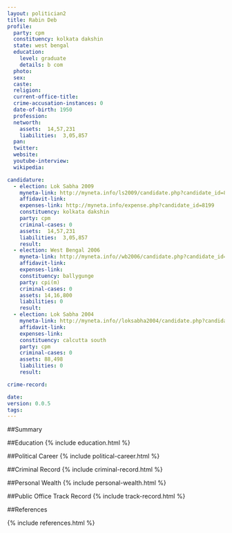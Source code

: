 ```yaml
---
layout: politician2
title: Rabin Deb
profile: 
  party: cpm
  constituency: kolkata dakshin
  state: west bengal
  education: 
    level: graduate
    details: b com
  photo: 
  sex: 
  caste: 
  religion: 
  current-office-title: 
  crime-accusation-instances: 0
  date-of-birth: 1950
  profession: 
  networth: 
    assets:  14,57,231
    liabilities:  3,05,857
  pan: 
  twitter: 
  website: 
  youtube-interview: 
  wikipedia: 

candidature: 
  - election: Lok Sabha 2009
    myneta-link: http://myneta.info/ls2009/candidate.php?candidate_id=8199
    affidavit-link: 
    expenses-link: http://myneta.info/expense.php?candidate_id=8199
    constituency: kolkata dakshin 
    party: cpm
    criminal-cases: 0
    assets:  14,57,231
    liabilities:  3,05,857
    result:  
  - election: West Bengal 2006
    myneta-link: http://myneta.info//wb2006/candidate.php?candidate_id=238
    affidavit-link: 
    expenses-link: 
    constituency: ballygunge 
    party: cpi(m)
    criminal-cases: 0
    assets: 14,16,800
    liabilities: 0
    result:  
  - election: Lok Sabha 2004
    myneta-link: http://myneta.info//loksabha2004/candidate.php?candidate_id=5194
    affidavit-link: 
    expenses-link: 
    constituency: calcutta south 
    party: cpm
    criminal-cases: 0
    assets: 88,498
    liabilities: 0
    result:  

crime-record: 

date: 
version: 0.0.5
tags: 
---
```

##Summary


##Education
{% include education.html %}


##Political Career
{% include political-career.html %}


##Criminal Record
{% include criminal-record.html %}


##Personal Wealth
{% include personal-wealth.html %}


##Public Office Track Record
{% include track-record.html %}


##References


{% include references.html %}